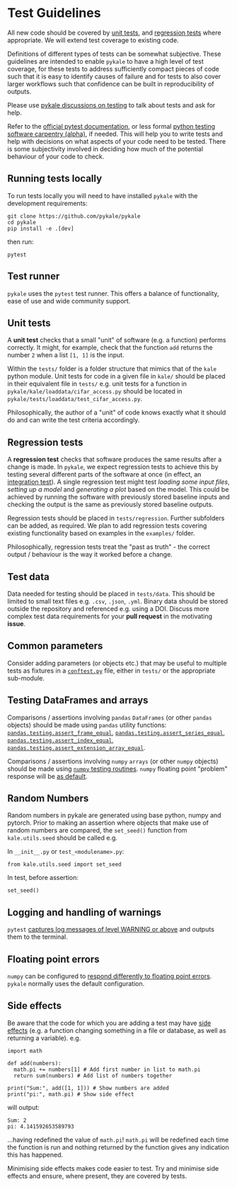 # Test Guidelines

All new code should be covered by [unit tests](https://carpentries-incubator.github.io/python-testing/04-units/index.html), and [regression tests](https://carpentries-incubator.github.io/python-testing/07-integration/index.html) where appropriate. We will extend test coverage to existing code.

Definitions of different types of tests can be somewhat subjective. These guidelines are intended to enable `pykale` to have a high level of test coverage, for these tests to address sufficiently compact pieces of code such that it is easy to identify causes of failure and for tests to also cover larger workflows such that confidence can be built in reproducibility of outputs.

Please use [pykale discussions on testing](https://github.com/pykale/pykale/discussions/categories/testing) to talk about tests and ask for help.

Refer to the [official pytest documentation](https://docs.pytest.org/en/stable/), or less formal [python testing software carpentry (alpha)](https://carpentries-incubator.github.io/python-testing/), if needed. This will help you to write tests and help with decisions on what aspects of your code need to be tested. There is some subjectivity involved in deciding how much of the potential behaviour of your code to check.

## Running tests locally

To run tests locally you will need to have installed `pykale` with the development requirements:

```
git clone https://github.com/pykale/pykale
cd pykale
pip install -e .[dev]
```

then run:

```
pytest
```

## Test runner

`pykale` uses the `pytest` test runner. This offers a balance of functionality, ease of use and wide community support.

## Unit tests

A **unit test** checks that a small "unit" of software (e.g. a function) performs correctly. It might, for example, check that the function `add` returns the number `2` when a list `[1, 1]` is the input.

Within the `tests/` folder is a folder structure that mimics that of the `kale` python module. Unit tests for code in a given file in `kale/` should be placed in their equivalent file in `tests/` e.g. unit tests for a function in `pykale/kale/loaddata/cifar_access.py` should be located in `pykale/tests/loaddata/test_cifar_access.py`.

Philosophically, the author of a "unit" of code knows exactly what it should do and can write the test criteria accordingly.

## Regression tests

A **regression test** checks that software produces the same results after a change is made. In `pykale`, we expect regression tests to achieve this by testing several different parts of the software at once (in effect, an [integration test](https://carpentries-incubator.github.io/python-testing/07-integration/index.html)). A single regression test might test *loading some input files*, *setting up a model* and *generating a plot* based on the model. This could be achieved by running the software with previously stored baseline inputs and checking the output is the same as previously stored baseline outputs.

Regression tests should be placed in `tests/regression`. Further subfolders can be added, as required. We plan to add regression tests covering existing functionality based on examples in the `examples/` folder.

Philosophically, regression tests treat the "past as truth" - the correct output / behaviour is the way it worked before a change.

## Test data

Data needed for testing should be placed in `tests/data`. This should be limited to small text files e.g. `.csv`, `.json`, `.yml`. Binary data should be stored outside the repository and referenced e.g. using a DOI. Discuss more complex test data requirements for your **pull request** in the motivating **issue**.

## Common parameters

Consider adding parameters (or objects etc.) that may be useful to multiple tests as fixtures in a [`conftest.py`](
https://docs.pytest.org/en/stable/fixture.html#conftest-py-sharing-fixtures-across-multiple-files) file, either in `tests/` or the appropriate sub-module.

## Testing DataFrames and arrays

Comparisons / assertions involving `pandas` `DataFrames` (or other `pandas` objects) should be made using `pandas` utility functions: [`pandas.testing.assert_frame_equal`](https://pandas.pydata.org/pandas-docs/stable/reference/api/pandas.testing.assert_frame_equal.html), [`pandas.testing.assert_series_equal`](https://pandas.pydata.org/pandas-docs/stable/reference/api/pandas.testing.assert_series_equal.html), [`pandas.testing.assert_index_equal`](https://pandas.pydata.org/pandas-docs/stable/reference/api/pandas.testing.assert_index_equal.html), [`pandas.testing.assert_extension_array_equal`](https://pandas.pydata.org/pandas-docs/stable/reference/api/pandas.testing.assert_extension_array_equal.html).

Comparisons / assertions involving `numpy` `arrays` (or other `numpy` objects) should be made using [`numpy` testing routines](https://numpy.org/doc/stable/reference/routines.testing.html). `numpy` floating point "problem" response will be [as default](https://numpy.org/doc/stable/reference/generated/numpy.seterr.html#numpy.seterr).

## Random Numbers

Random numbers in pykale are generated using base python, numpy and pytorch. Prior to making an assertion where objects that make use of random numbers are compared, the `set_seed()` function from `kale.utils.seed` should be called e.g.

In `__init__.py` or `test_<modulename>.py`:

```
from kale.utils.seed import set_seed
```

In test, before assertion:

```
set_seed()
```

## Logging and handling of warnings

`pytest` [captures log messages of level WARNING or above](https://docs.pytest.org/en/stable/logging.html) and outputs them to the terminal.

## Floating point errors

`numpy` can be configured to [respond differently to floating point errors](
https://numpy.org/doc/stable/reference/generated/numpy.seterr.html#numpy.seterr). `pykale` normally uses the default configuration.

## Side effects

Be aware that the code for which you are adding a test may have [side effects](https://en.wikipedia.org/wiki/Side_effect_(computer_science)) (e.g. a function changing something in a file or database, as well as returning a variable). e.g.

```{python}
import math

def add(numbers):
  math.pi += numbers[1] # Add first number in list to math.pi
  return sum(numbers) # Add list of numbers together

print("Sum:", add([1, 1])) # Show numbers are added
print("pi:", math.pi) # Show side effect
```

will output:

```
Sum: 2
pi: 4.141592653589793
```

...having redefined the value of `math.pi`! `math.pi` will be redefined each time the function is run and nothing returned by the function gives any indication this has happened.

Minimising side effects makes code easier to test. Try and minimise side effects and ensure, where present, they are covered by tests.
